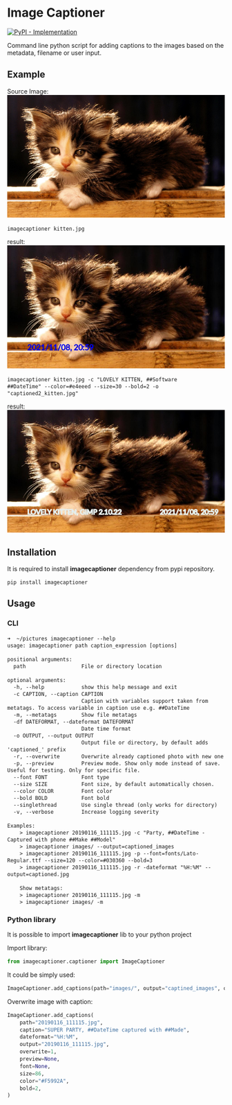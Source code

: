# Image Captioner

[![PyPI - Implementation](https://img.shields.io/pypi/v/imagecaptioner)](https://pypi.org/project/imagecaptioner/)

Command line python script for adding captions to the images based on the metadata, filename or user input.

## Example

Source Image:
![](example/kitten.jpg)

```console
imagecaptioner kitten.jpg
```

result:
![](example/captioned_kitten.jpg)

```console
imagecaptioner kitten.jpg -c "LOVELY KITTEN, ##Software                      ##DateTime" --color=#e4eeed --size=30 --bold=2 -o "captioned2_kitten.jpg"
```

result:
![](example/captioned2_kitten.jpg)

## Installation

It is required to install **imagecaptioner** dependency from pypi repository.

```console
pip install imagecaptioner
```

## Usage

### CLI

```console
➜  ~/pictures imagecaptioner --help      
usage: imagecaptioner path caption_expression [options]

positional arguments:
  path                  File or directory location

optional arguments:
  -h, --help            show this help message and exit
  -c CAPTION, --caption CAPTION
                        Caption with variables support taken from metatags. To access variable in caption use e.g. ##DateTime
  -m, --metatags        Show file metatags
  -df DATEFORMAT, --dateformat DATEFORMAT
                        Date time format
  -o OUTPUT, --output OUTPUT
                        Output file or directory, by default adds 'captioned_' prefix
  -r, --overwrite       Overwrite already captioned photo with new one
  -p, --preview         Preview mode. Show only mode instead of save. Useful for testing. Only for specific file.
  --font FONT           Font type
  --size SIZE           Font size, by default automatically chosen.
  --color COLOR         Font color
  --bold BOLD           Font bold
  --singlethread        Use single thread (only works for directory)
  -v, --verbose         Increase logging severity

Examples:
    > imagecaptioner 20190116_111115.jpg -c "Party, ##DateTime - Captured with phone ##Make ##Model"
    > imagecaptioner images/ --output=captioned_images
    > imagecaptioner 20190116_111115.jpg -p --font=fonts/Lato-Regular.ttf --size=120 --color=#030360 --bold=3
    > imagecaptioner 20190116_111115.jpg -r -dateformat "%H:%M" --output=captioned.jpg

    Show metatags:
    > imagecaptioner 20190116_111115.jpg -m
    > imagecaptioner images/ -m

```

### Python library

It is possible to import **imagecaptioner** lib to your python project

Import library:

```python
from imagecaptioner.captioner import ImageCaptioner
```

It could be simply used:

```python
ImageCaptioner.add_captions(path="images/", output="captined_images", overwrite=1)
```

Overwrite image with caption:

```python
ImageCaptioner.add_captions(
    path="20190116_111115.jpg",
    caption="SUPER PARTY, ##DateTime captured with ##Made",
    dateformat="%H:%M",
    output="20190116_111115.jpg",
    overwrite=1,
    preview=None,
    font=None,
    size=86,
    color="#F5992A",
    bold=2,
)
```


